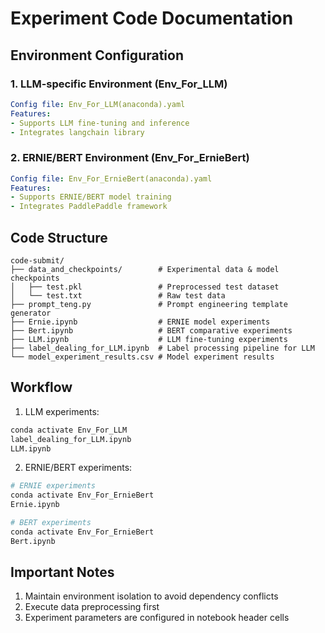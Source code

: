 # Experiment Code Documentation 

## Environment Configuration

### 1. LLM-specific Environment (Env_For_LLM)
```yaml
Config file: Env_For_LLM(anaconda).yaml
Features:
- Supports LLM fine-tuning and inference
- Integrates langchain library
```

### 2. ERNIE/BERT Environment (Env_For_ErnieBert)
```yaml
Config file: Env_For_ErnieBert(anaconda).yaml
Features:
- Supports ERNIE/BERT model training
- Integrates PaddlePaddle framework
```

## Code Structure
```
code-submit/
├── data_and_checkpoints/        # Experimental data & model checkpoints
│   ├── test.pkl                 # Preprocessed test dataset
│   └── test.txt                 # Raw test data
├── prompt_teng.py               # Prompt engineering template generator
├── Ernie.ipynb                  # ERNIE model experiments
├── Bert.ipynb                   # BERT comparative experiments
├── LLM.ipynb                    # LLM fine-tuning experiments
├── label_dealing_for_LLM.ipynb  # Label processing pipeline for LLM
└── model_experiment_results.csv # Model experiment results
```

## Workflow
1. LLM experiments:
```bash
conda activate Env_For_LLM
label_dealing_for_LLM.ipynb
LLM.ipynb
```

2. ERNIE/BERT experiments:
```bash
# ERNIE experiments
conda activate Env_For_ErnieBert
Ernie.ipynb

# BERT experiments
conda activate Env_For_ErnieBert 
Bert.ipynb
```

## Important Notes
1. Maintain environment isolation to avoid dependency conflicts
2. Execute data preprocessing first
3. Experiment parameters are configured in notebook header cells
